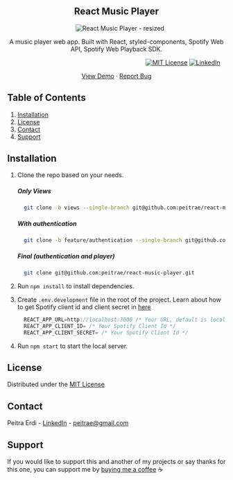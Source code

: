 
<p align="center">
  <h2 align="center">React Music Player</h2>
</p>

&nbsp;&nbsp;&nbsp;&nbsp;&nbsp;&nbsp;&nbsp;&nbsp;&nbsp;&nbsp;&nbsp;&nbsp;&nbsp;&nbsp;&nbsp;&nbsp;&nbsp;&nbsp;&nbsp;&nbsp;&nbsp;&nbsp;&nbsp;&nbsp;&nbsp;&nbsp;&nbsp;&nbsp;&nbsp;&nbsp;&nbsp;&nbsp;&nbsp;&nbsp;&nbsp;&nbsp;&nbsp;&nbsp;&nbsp;
![React Music Player - resized](https://user-images.githubusercontent.com/17607970/112149117-3b2bf000-8c11-11eb-8d58-9764eab07fa8.gif)

<p align="center">
  A music player web app. Built with React, styled-components, Spotify Web API, Spotify Web Playback SDK.
</p>

&nbsp;&nbsp;&nbsp;&nbsp;&nbsp;&nbsp;&nbsp;&nbsp;&nbsp;&nbsp;&nbsp;&nbsp;&nbsp;&nbsp;&nbsp;&nbsp;&nbsp;&nbsp;&nbsp;&nbsp;&nbsp;&nbsp;&nbsp;&nbsp;&nbsp;&nbsp;&nbsp;&nbsp;&nbsp;&nbsp;&nbsp;&nbsp;&nbsp;&nbsp;&nbsp;&nbsp;&nbsp;&nbsp;&nbsp;&nbsp;&nbsp;&nbsp;&nbsp;&nbsp;&nbsp;&nbsp;&nbsp;&nbsp;&nbsp;&nbsp;&nbsp;&nbsp;&nbsp;&nbsp;&nbsp;&nbsp;&nbsp;&nbsp;&nbsp;&nbsp;&nbsp;&nbsp;&nbsp;&nbsp;&nbsp;&nbsp;&nbsp;&nbsp;&nbsp;&nbsp;&nbsp;&nbsp;&nbsp;&nbsp;&nbsp;&nbsp;&nbsp;&nbsp;&nbsp;&nbsp;
[![MIT License][license-shield]][license-url]
[![LinkedIn][linkedin-shield]][linkedin-url]

<p align="center">
    <a href="https://peitrae-music-player.herokuapp.com/">View Demo</a>
    ·
    <a href="https://github.com/peitrae/react-music-player/issues">Report Bug</a>
</p>

## Table of Contents
<ol>
    <li><a href="#installation">Installation</a></li>
    <li><a href="#license">License</a></li>
    <li><a href="#contact">Contact</a></li>
    <li><a href="#support">Support</a></li>
</ol>

## Installation

1. Clone the repo based on your needs.
    <h5>Only Views</h5>
   
    ```sh
      git clone -b views --single-branch git@github.com:peitrae/react-music-player.git
    ```
    
    <h5>With authentication</h5>
    
    ```sh
      git clone -b feature/authentication --single-branch git@github.com:peitrae/react-music-player.git
    ```
    
    <h5>Final (authentication and player)</h5>
    
    ```sh
      git clone git@github.com:peitrae/react-music-player.git
    ```
2. Run `npm install` to install dependencies.
3. Create `.env.development` file in the root of the project. Learn about how to get Spotify client id and client secret in <a href="https://developer.spotify.com/documentation/general/guides/app-settings">here</a>
   ```js
     REACT_APP_URL=http://localhost:3000 /* Your URL, default is localhost */
     REACT_APP_CLIENT_ID= /* Your Spotify Client Id */
     REACT_APP_CLIENT_SECRET= /* Your Spotify Client Id */
   ```
4. Run `npm start` to start the local server.

## License

Distributed under the <a href="https://github.com/peitrae/react-music-player/blob/master/LICENSE">MIT License</a>

## Contact 

Peitra Erdi - <a href="https://www.linkedin.com/in/peitrae">LinkedIn</a> - 
<a href="mailto:peitrae@gmail.com" data-action="share/email" target="_blank" rel="noopener noreferrer">peitrae@gmail.com</a>

## Support 

If you would like to support this and another of my projects or say thanks for this one, you can support me by <a href="https://www.buymeacoffee.com/peit">buying me a coffee</a> :coffee: 

<!-- MARKDOWN LINKS & IMAGES -->
[license-shield]: https://img.shields.io/github/license/othneildrew/Best-README-Template.svg?style=for-the-badge
[license-url]: https://github.com/peitrae/react-music-player/blob/master/LICENSE
[linkedin-shield]: https://img.shields.io/badge/-LinkedIn-black.svg?style=for-the-badge&logo=linkedin&colorB=555
[linkedin-url]: https://www.linkedin.com/in/peitrae
